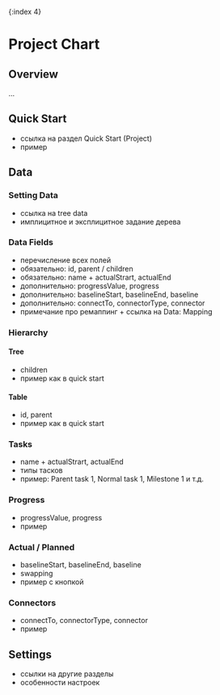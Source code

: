 {:index 4}
# Project Chart

## Overview

...

## Quick Start

* ссылка на раздел Quick Start (Project)
* пример

## Data

### Setting Data

* ссылка на tree data
* имплицитное и эксплицитное задание дерева

### Data Fields

* перечисление всех полей
* обязательно: id, parent / children
* обязательно: name + actualStrart, actualEnd
* дополнительно: progressValue, progress
* дополнительно: baselineStart, baselineEnd, baseline
* дополнительно: connectTo, connectorType, connector
* примечание про ремаппинг + ссылка на Data: Mapping

### Hierarchy

#### Tree

* children
* пример как в quick start

#### Table

* id, parent
* пример как в quick start

### Tasks

* name + actualStrart, actualEnd
* типы тасков
* пример: Parent task 1, Normal task 1, Milestone 1 и т.д.

### Progress

* progressValue, progress
* пример

### Actual / Planned

* baselineStart, baselineEnd, baseline
* swapping
* пример с кнопкой

### Connectors

* connectTo, connectorType, connector
* пример

## Settings

* ссылки на другие разделы
* особенности настроек